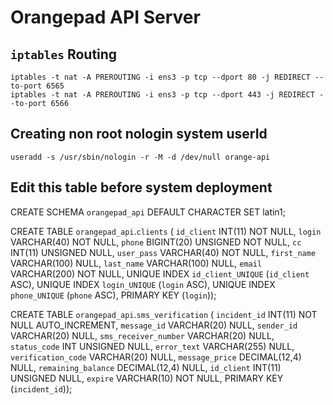 # Orangepad API Server

## `iptables` Routing
```
iptables -t nat -A PREROUTING -i ens3 -p tcp --dport 80 -j REDIRECT --to-port 6565
iptables -t nat -A PREROUTING -i ens3 -p tcp --dport 443 -j REDIRECT --to-port 6566
```
## Creating non root nologin system userId
`useradd -s /usr/sbin/nologin -r -M -d /dev/null orange-api`


## Edit this table before system deployment

CREATE SCHEMA `orangepad_api` DEFAULT CHARACTER SET latin1;

CREATE TABLE `orangepad_api`.`clients` (
  `id_client` INT(11) NOT NULL,
  `login` VARCHAR(40) NOT NULL,
  `phone` BIGINT(20) UNSIGNED NOT NULL,
  `cc` INT(11) UNSIGNED NULL,
  `user_pass` VARCHAR(40) NOT NULL,
  `first_name` VARCHAR(100) NULL,
  `last_name` VARCHAR(100) NULL,
  `email` VARCHAR(200) NOT NULL,
  UNIQUE INDEX `id_client_UNIQUE` (`id_client` ASC),
  UNIQUE INDEX `login_UNIQUE` (`login` ASC),
  UNIQUE INDEX `phone_UNIQUE` (`phone` ASC),
  PRIMARY KEY (`login`));

CREATE TABLE `orangepad_api`.`sms_verification` (
  `incident_id` INT(11) NOT NULL AUTO_INCREMENT,
  `message_id` VARCHAR(20) NULL,
  `sender_id` VARCHAR(20) NULL,
  `sms_receiver_number` VARCHAR(20) NULL,
  `status_code` INT UNSIGNED NULL,
  `error_text` VARCHAR(255) NULL,
  `verification_code` VARCHAR(20) NULL,
  `message_price` DECIMAL(12,4) NULL,
  `remaining_balance` DECIMAL(12,4) NULL,
  `id_client` INT(11) UNSIGNED NULL,
  `expire` VARCHAR(10) NOT NULL,
  PRIMARY KEY (`incident_id`));
